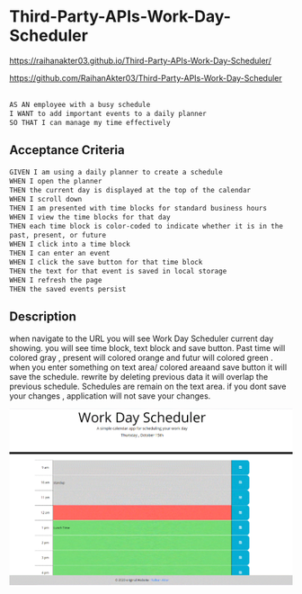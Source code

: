 
# Third-Party-APIs-Work-Day-Scheduler
https://raihanakter03.github.io/Third-Party-APIs-Work-Day-Scheduler/



https://github.com/RaihanAkter03/Third-Party-APIs-Work-Day-Scheduler
```

AS AN employee with a busy schedule
I WANT to add important events to a daily planner
SO THAT I can manage my time effectively
```

## Acceptance Criteria

```
GIVEN I am using a daily planner to create a schedule
WHEN I open the planner
THEN the current day is displayed at the top of the calendar
WHEN I scroll down
THEN I am presented with time blocks for standard business hours
WHEN I view the time blocks for that day
THEN each time block is color-coded to indicate whether it is in the past, present, or future
WHEN I click into a time block
THEN I can enter an event
WHEN I click the save button for that time block
THEN the text for that event is saved in local storage
WHEN I refresh the page
THEN the saved events persist
```
## Description

when navigate to the URL you will see Work Day Scheduler current day showing.
you will see time block, text block and save button.
Past time will colored gray , present will colored orange and futur will colored green . 
when you enter something on text area/ colored areaand save button it will save the schedule. 
rewrite by deleting previous data it will overlap the previous schedule.
Schedules are remain on the text area.
if you dont save your changes , application will not save your changes.

![application](assets/app.GIF)
